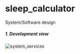 # sleep_calculator
System/Software design

##### 1. Development view
![system_services](пееквркерк.PNG "system services")
